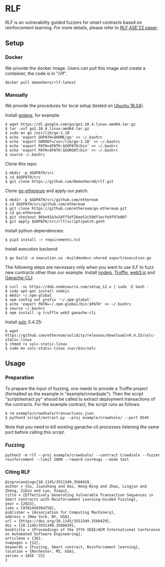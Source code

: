 # RLF

RLF is an vulnerability guided fuzzers for smart contracts based on reinforcement learning. For more details, please refer to [RLF ASE'22 paper](https://dl.acm.org/doi/abs/10.1145/3551349.3560429).

## Setup

### Docker

We provide the docker image. Users can pull this image and create a containier, the code is in "/rlf".
```
docker pull damonhero/rlf:latest
```



### Manually

We provide the procedures for local setup (tested on [Ubuntu 18.04](http://releases.ubuntu.com/18.04/)).

Install [golang](https://golang.org/), for example:
```
$ wget https://dl.google.com/go/go1.10.4.linux-amd64.tar.gz
$ tar -xvf go1.10.4.linux-amd64.tar.gz
$ sudo mv go /usr/lib/go-1.10
$ echo 'export GOPATH=$HOME/go' >> ~/.bashrc
$ echo 'export GOROOT=/usr/lib/go-1.10' >> ~/.bashrc
$ echo 'export PATH=$PATH:$GOPATH/bin' >> ~/.bashrc
$ echo 'export PATH=$PATH:$GOROOT/bin' >> ~/.bashrc
$ source ~/.bashrc
```

Clone this repo:
```
$ mkdir -p $GOPATH/src
$ cd $GOPATH/src
$ git clone https://github.com/Demonhero0/rlf.git
```

Clone [go-ethereum](https://geth.ethereum.org/) and apply our patch:
```
$ mkdir -p $GOPATH/src/github.com/ethereum
$ cd $GOPATH/src/github.com/ethereum
$ git clone https://github.com/ethereum/go-ethereum.git
$ cd go-ethereum
$ git checkout 86be91b3e2dff5df28ee53c59df1ecfe9f97e007
$ git apply $GOPATH/src/rlf/script/patch.geth
```

Install python dependencies:
```
$ pip3 install -r requirements.txt
```

Install execution backend:
```
$ go build -o execution.so -buildmode=c-shared export/execution.go
```

The following steps are necessary only when you want to use ILF to fuzz new contracts other than our example. Install [nodejs](https://nodejs.org/en/), [Truffle](https://www.trufflesuite.com/truffle), [web3.js](https://web3js.readthedocs.io/en/v1.2.4/) and [Ganache-CLI](https://github.com/trufflesuite/ganache-cli):
```
$ curl -sL https://deb.nodesource.com/setup_12.x | sudo -E bash -
$ sudo apt-get install nodejs
$ mkdir ~/.npm-global
$ npm config set prefix '~/.npm-global'
$ echo 'export PATH=~/.npm-global/bin:$PATH' >> ~/.bashrc
$ source ~/.bashrc
$ npm install -g truffle web3 ganache-cli
```

Install [solc](https://github.com/ethereum/solidity) 0.4.25:
```
$ wget https://github.com/ethereum/solidity/releases/download/v0.4.25/solc-static-linux
$ chmod +x solc-static-linux
$ sudo mv solc-static-linux /usr/bin/solc
```

## Usage

### Preparation

To prepare the input of fuzzing, one needs to provide a Truffle project (formatted as the example in "example/crowdsale"). Then the script "script/extract.py" should be called to extract deployment transactions of the contracts. For the example contract, the script runs as follows:

```
$ rm example/crowdsale/transactions.json
$ python3 script/extract.py --proj example/crowdsale/ --port 8545
```
Note that you need to kill existing ganache-cli processes listening the same port before calling this script.

### Fuzzing

```
python3 -m rlf --proj example/crowdsale/ --contract Crowdsale --fuzzer reinforcement --limit 2000 --reward cov+bugs --mode test
```

### Citing RLF
```
@inproceedings{10.1145/3551349.3560429,
author = {Su, Jianzhong and Dai, Hong-Ning and Zhao, Lingjun and Zheng, Zibin and Luo, Xiapu},
title = {Effectively Generating Vulnerable Transaction Sequences in Smart Contracts with Reinforcement Learning-Guided Fuzzing},
year = {2023},
isbn = {9781450394758},
publisher = {Association for Computing Machinery},
address = {New York, NY, USA},
url = {https://doi.org/10.1145/3551349.3560429},
doi = {10.1145/3551349.3560429},
booktitle = {Proceedings of the 37th IEEE/ACM International Conference on Automated Software Engineering},
articleno = {36},
numpages = {12},
keywords = {Fuzzing, Smart contract, Reinforcement learning},
location = {Rochester, MI, USA},
series = {ASE '22}
}
```
